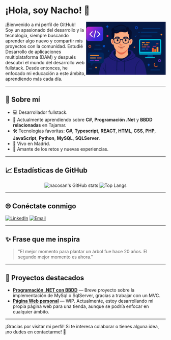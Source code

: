 # ¡Hola, soy Nacho! 👋

<img align="right" src="https://raw.githubusercontent.com/nacosan/nacosan/main/assets/coding.png" width="250" alt="Coding gif">

¡Bienvenido a mi perfil de GitHub!  
Soy un apasionado del desarrollo y la tecnología, siempre buscando aprender algo nuevo y compartir mis proyectos con la comunidad.
Estudié Desarrollo de aplicaciones multiplataforma (DAM) y después descubrí el mundo del desarrollo web fullstack. Desde entonces, 
he enfocado mi educación a este ámbito, aprendiendo más cada día. 

---

## 🚀 Sobre mí

- 💻 Desarrollador fullstack.
- 🌱 Actualmente aprendiendo sobre **C#**, **Programación .Net** y **BBDD relacionadas** en Tajamar.
- 🛠️ Tecnologías favoritas: **C#**, **Typescript**, **REACT**, **HTML**, **CSS**, **PHP**, **JavaScript**, **Python**, **MySQL**, **SQLServer**.
- 📍 Vivo en Madrid.
- 🎯 Amante de los retos y nuevas experiencias.

---

## 📈 Estadísticas de GitHub

<p align="center">
  <img src="https://github-readme-stats.vercel.app/api?username=nacosan&show_icons=true&theme=radical" alt="nacosan's GitHub stats" width="410"/>
  <img src="https://github-readme-stats.vercel.app/api/top-langs/?username=nacosan&layout=compact&theme=radical" alt="Top Langs" width="330"/>
</p>

---

## 🌐 Conéctate conmigo

[![LinkedIn](https://img.shields.io/badge/LinkedIn-blue?style=for-the-badge&logo=linkedin)](https://www.linkedin.com/in/nachocorrales1308/)
[![Email](https://img.shields.io/badge/Email-D14836?style=for-the-badge&logo=gmail&logoColor=white)](mailto:nacosan@gmail.com)

---

## ✨ Frase que me inspira

> "El mejor momento para plantar un árbol fue hace 20 años. El segundo mejor momento es ahora."

---

## 📂 Proyectos destacados

- [**Programación .NET con BBDD**](https://github.com/nacosan/.NET_y_Mysql/tree/main/Proyectos/ConsoleGestAlmacen%20-%20.net%20MVC) — Breve proyecto sobre la implementación de MySql o SqlServer, gracias a trabajar con un MVC. 
- [**Página Web personal**](https://github.com/nacosan/.NET_y_Mysql/tree/main/Proyectos/nacoart3d/nacoart3d) — WIP. Actualmente, estoy desarrollando mi propia página web para una tienda, aunque se podría enfocar en cualquier ámbito. 
---

¡Gracias por visitar mi perfil! Si te interesa colaborar o tienes alguna idea, ¡no dudes en contactarme! 🚀
